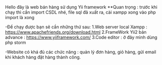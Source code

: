 Hello đây là web bán hàng sử dụng Yii framework
**Quan trọng : trước khi chạy thì cần import CSDL nhé, file sql đã xuất ra, cài xampp xong vào php import là xong

-Để chạy được bạn sẽ cần những thứ sau:
1.Web server local Xampp : https://www.apachefriends.org/download.html
2.FrameWork Yii2 bản advance : https://www.yiiframework.com/
3.Code editor : ở đây mình dùng php storm

-Website có khá đủ các chức năng : quản lý đơn hàng, giỏ hàng, gửi email khi khách hàng đặt hàng thành công. 
